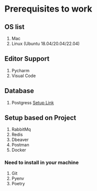 # Prerequisites to work

## OS list
1. Mac
2. Linux (Ubuntu 18.04/20.04/22.04)

## Editor Support
1. Pycharm
2. Visual Code

## Database
1. Postgress [Setup Link](./INSTALL_POSTGRES.md)

## Setup based on Project
1. RabbitMq
2. Redis
3. Dbeaver
4. Postman
5. Docker

### Need to install in your machine

1. Git
2. Pyenv
3. Poetry
